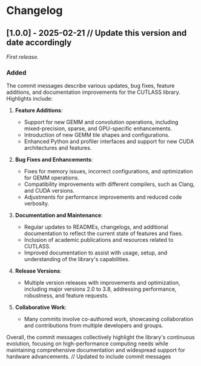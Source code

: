 
# Changelog

## [1.0.0] - 2025-02-21 // Update this version and date accordingly
_First release._

### Added
The commit messages describe various updates, bug fixes, feature additions, and documentation improvements for the CUTLASS library. Highlights include:

1. **Feature Additions**:
   - Support for new GEMM and convolution operations, including mixed-precision, sparse, and GPU-specific enhancements.
   - Introduction of new GEMM tile shapes and configurations.
   - Enhanced Python and profiler interfaces and support for new CUDA architectures and features.

2. **Bug Fixes and Enhancements**:
   - Fixes for memory issues, incorrect configurations, and optimization for GEMM operations.
   - Compatibility improvements with different compilers, such as Clang, and CUDA versions.
   - Adjustments for performance improvements and reduced code verbosity.

3. **Documentation and Maintenance**:
   - Regular updates to READMEs, changelogs, and additional documentation to reflect the current state of features and fixes.
   - Inclusion of academic publications and resources related to CUTLASS.
   - Improved documentation to assist with usage, setup, and understanding of the library's capabilities.

4. **Release Versions**:
   - Multiple version releases with improvements and optimization, including major versions 2.0 to 3.8, addressing performance, robustness, and feature requests.

5. **Collaborative Work**:
   - Many commits involve co-authored work, showcasing collaboration and contributions from multiple developers and groups.

Overall, the commit messages collectively highlight the library's continuous evolution, focusing on high-performance computing needs while maintaining comprehensive documentation and widespread support for hardware advancements. // Updated to include commit messages
        